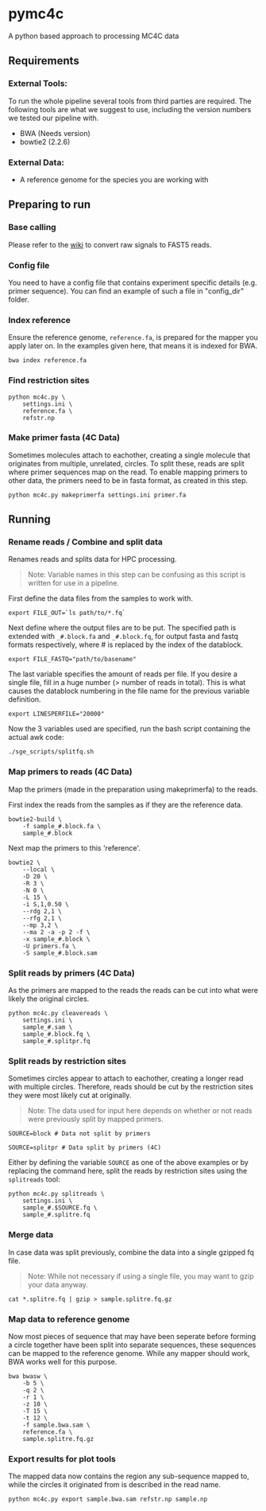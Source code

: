 # pymc4c
A python based approach to processing MC4C data

## Requirements

### External Tools:
To run the whole pipeline several tools from third parties are required. The following tools are what we suggest to use, including the version numbers we tested our pipeline with.
- BWA (Needs version)
- bowtie2 (2.2.6)

### External Data:
- A reference genome for the species you are working with


## Preparing to run

### Base calling
Please refer to the [wiki](https://github.com/UMCUGenetics/pymc4c/wiki/Converting-raw-signals-(i.e.-Squiggle)-to-FAST5) to convert raw signals to FAST5 reads.

### Config file
You need to have a config file that contains experiment specific details (e.g. primer sequence). You can find an example of such a file in "config_dir" folder.

### Index reference
Ensure the reference genome, `reference.fa`, is prepared for the mapper you apply later on. In the examples given here, that means it is indexed for BWA.
```
bwa index reference.fa
```

### Find restriction sites

```
python mc4c.py \
	settings.ini \
	reference.fa \
	refstr.np
```

### Make primer fasta (4C Data)
Sometimes molecules attach to eachother, creating a single molecule that originates from multiple, unrelated, circles. To split these, reads are split where primer sequences map on the read. To enable mapping primers to other data, the primers need to be in fasta format, as created in this step.

```
python mc4c.py makeprimerfa settings.ini primer.fa
```

## Running

### Rename reads / Combine and split data
Renames reads and splits data for HPC processing.
> Note: Variable names in this step can be confusing as this script is written for use in a pipeline.


First define the data files from the samples to work with. 

```
export FILE_OUT=`ls path/to/*.fq`  
```

Next define where the output files are to be put. The specified path is extended with `_#.block.fa` and `_#.block.fq`, for output fasta and fastq formats respectively, where # is replaced by the index of the datablock.

```
export FILE_FASTQ="path/to/basename"  
```

The last variable specifies the amount of reads per file. If you desire a single file, fill in a huge number (> number of reads in total). This is what causes the datablock numbering in the file name for the previous variable definition.

```
export LINESPERFILE="20000"  
```

Now the 3 variables used are specified, run the bash script containing the actual awk code:

```
./sge_scripts/splitfq.sh  
```

### Map primers to reads (4C Data)
Map the primers (made in the preparation using makeprimerfa) to the reads.

First index the reads from the samples as if they are the reference data.

```
bowtie2-build \
	-f sample_#.block.fa \
	sample_#.block
```

Next map the primers to this 'reference'.

```
bowtie2 \
	--local \
	-D 20 \
	-R 3 \
	-N 0 \
	-L 15 \
	-i S,1,0.50 \
	--rdg 2,1 \
	--rfg 2,1 \
	--mp 3,2 \
	--ma 2 -a -p 2 -f \
	-x sample_#.block \
	-U primers.fa \
	-S sample_#.block.sam
```

### Split reads by primers (4C Data)
As the primers are mapped to the reads the reads can be cut into what were likely the original circles.

```
python mc4c.py cleavereads \
	settings.ini \
	sample_#.sam \
	sample_#.block.fq \
	sample_#.splitpr.fq
```

### Split reads by restriction sites
Sometimes circles appear to attach to eachother, creating a longer read with multiple circles. Therefore, reads should be cut by the restriction sites they were most likely cut at originally. 
> Note: The data used for input here depends on whether or not reads were previously split by mapped primers.

```
SOURCE=block # Data not split by primers
```
```
SOURCE=splitpr # Data split by primers (4C)
```

Either by defining the variable `SOURCE` as one of the above examples or by replacing the command here, split the reads by restriction sites using the `splitreads` tool:

```
python mc4c.py splitreads \
	settings.ini \
	sample_#.$SOURCE.fq \
	sample_#.splitre.fq
```

### Merge data
In case data was split previously, combine the data into a single gzipped fq file.
> Note: While not necessary if using a single file, you may want to gzip your data anyway.
```
cat *.splitre.fq | gzip > sample.splitre.fq.gz
```

### Map data to reference genome
Now most pieces of sequence that may have been seperate before forming a circle together have been split into separate sequences, these sequences can be mapped to the reference genome. While any mapper should work, BWA works well for this purpose.

```
bwa bwasw \
	-b 5 \
	-q 2 \
	-r 1 \
	-z 10 \
	-T 15 \
	-t 12 \
 	-f sample.bwa.sam \
	reference.fa \
	sample.splitre.fq.gz
```

### Export results for plot tools
The mapped data now contains the region any sub-sequence mapped to, while the circles it originated from is described in the read name.

```
python mc4c.py export sample.bwa.sam refstr.np sample.np
```
